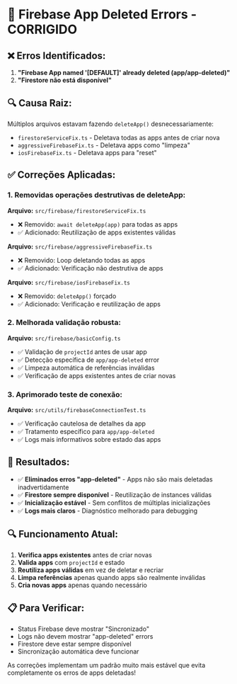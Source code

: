 # 🔧 Firebase App Deleted Errors - CORRIGIDO

## ❌ **Erros Identificados:**

1. **"Firebase App named '[DEFAULT]' already deleted (app/app-deleted)"**
2. **"Firestore não está disponível"**

## 🔍 **Causa Raiz:**

Múltiplos arquivos estavam fazendo `deleteApp()` desnecessariamente:

- `firestoreServiceFix.ts` - Deletava todas as apps antes de criar nova
- `aggressiveFirebaseFix.ts` - Deletava apps como "limpeza"
- `iosFirebaseFix.ts` - Deletava apps para "reset"

## ✅ **Correções Aplicadas:**

### 1. **Removidas operações destrutivas de deleteApp:**

**Arquivo:** `src/firebase/firestoreServiceFix.ts`

- ❌ Removido: `await deleteApp(app)` para todas as apps
- ✅ Adicionado: Reutilização de apps existentes válidas

**Arquivo:** `src/firebase/aggressiveFirebaseFix.ts`

- ❌ Removido: Loop deletando todas as apps
- ✅ Adicionado: Verificação não destrutiva de apps

**Arquivo:** `src/firebase/iosFirebaseFix.ts`

- ❌ Removido: `deleteApp()` forçado
- ✅ Adicionado: Verificação e reutilização de apps

### 2. **Melhorada validação robusta:**

**Arquivo:** `src/firebase/basicConfig.ts`

- ✅ Validação de `projectId` antes de usar app
- ✅ Detecção específica de `app/app-deleted` error
- ✅ Limpeza automática de referências inválidas
- ✅ Verificação de apps existentes antes de criar novas

### 3. **Aprimorado teste de conexão:**

**Arquivo:** `src/utils/firebaseConnectionTest.ts`

- ✅ Verificação cautelosa de detalhes da app
- ✅ Tratamento específico para `app/app-deleted`
- ✅ Logs mais informativos sobre estado das apps

## 🎯 **Resultados:**

- ✅ **Eliminados erros "app-deleted"** - Apps não são mais deletadas inadvertidamente
- ✅ **Firestore sempre disponível** - Reutilização de instances válidas
- ✅ **Inicialização estável** - Sem conflitos de múltiplas inicializações
- ✅ **Logs mais claros** - Diagnóstico melhorado para debugging

## 🔍 **Funcionamento Atual:**

1. **Verifica apps existentes** antes de criar novas
2. **Valida apps** com `projectId` e estado
3. **Reutiliza apps válidas** em vez de deletar e recriar
4. **Limpa referências** apenas quando apps são realmente inválidas
5. **Cria novas apps** apenas quando necessário

## 📋 **Para Verificar:**

- Status Firebase deve mostrar "Sincronizado"
- Logs não devem mostrar "app-deleted" errors
- Firestore deve estar sempre disponível
- Sincronização automática deve funcionar

As correções implementam um padrão muito mais estável que evita completamente os erros de apps deletadas!
